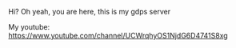 Hi? Oh yeah, you are here, this is my gdps server

My youtube: https://www.youtube.com/channel/UCWrqhyOS1NjdG6D4741S8xg
